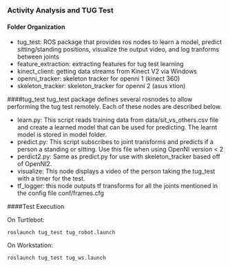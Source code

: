### Activity Analysis and TUG Test

#### Folder Organization
+ tug_test: ROS package that provides ros nodes to learn a model, predict sitting/standing positions, visualize the output video, and log tranforms between joints
+ feature_extraction: extracting features for tug test learning
+ kinect_client: getting data streams from Kinect V2 via Windows
+ openni_tracker: skeleton tracker for openni 1 (kinect 360)
+ skeleton_tracker: skeleton_tracker for openni 2 (asus xtion)

####tug_test
tug_test package defines several rosnodes to allow performing the tug test remotely. Each of these nodes are described below.
+ learn.py: This script reads training data from data/sit_vs_others.csv file and create a learned model that can be used for predicting. The learnt model is stored in model folder.
+ predict.py: This script subscribes to joint transforms and predicts if a person a standing or sitting. Use this file when using OpenNI version < 2
+ perdict2.py: Same as predict.py for use with skeleton_tracker based off of OpenNI2.
+ visualize: This node displays a video of the person taking the tug_test with a timer for the test.
+ tf_logger: this node outputs tf transforms for all the joints mentioned in the config file conf/frames.cfg

####Test Execution

On Turtlebot:
```
roslaunch tug_test tug_robot.launch
```

On Workstation:
```
roslaunch tug_test tug_ws.launch
```
